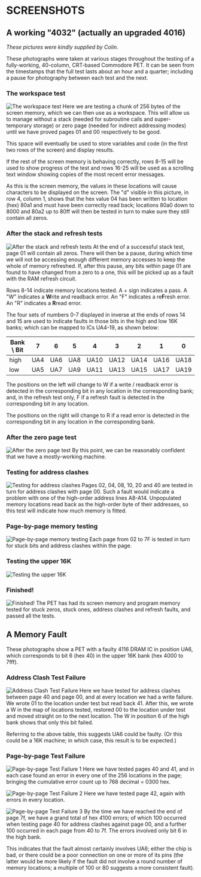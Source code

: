 # SCREENSHOTS

## A working "4032"  (actually an upgraded 4016)

_These pictures were kindly supplied by Colin._

These photographs were taken at various stages throughout the testing
of a fully-working, 40-column, CRT-based Commodore PET.  It can be
seen from the timestamps that the full test lasts about an hour and a
quarter; including a pause for photography between each test and the
next.

### The workspace test
![The workspace test](./PXL_20250610_181108409.jpg "The workspace test")
Here we are testing a chunk of 256 bytes of the screen memory, which we
can then use as a workspace. This will allow us to manage without a
stack (needed for subroutine calls and super-temporary storage) or zero
page (needed for indirect addressing modes) until we have proved pages
01 and 00 respectively to be good.

This space will eventually be used to store variables and code (in the
first two rows of the screen) and display results.

If the rest of the screen memory is behaving correctly, rows 8-15 will
be used to show progress of the test and rows 16-25 will be used as a
scrolling text window showing copies of the most recent error messages.

As this is the screen memory, the values in these locations will cause
characters to be displayed on the screen. The "d" visible in this
picture, in row 4, column 1, shows that the hex value 04 has been
written to location (hex) 80a1 and must have been correctly read back;
locations 80a0 down to 8000 and 80a2 up to 80ff will then be tested in
turn to make sure they still contain all zeros.

### After the stack and refresh tests
![After the stack and refresh tests](./PXL_20250610_181157051.jpg "After the stack and refresh tests")
At the end of a successful stack test, page 01 will contain all zeros.
There will then be a pause, during which time we will not be accessing
enough different memory accesses to keep the whole of memory refreshed.
If, after this pause, any bits within page 01 are found to have changed
from a zero to a one, this will be picked up as a fault with the RAM
refresh circuit.

Rows 8-14 indicate memory locations tested. A + sign indicates a pass.
A "W" indicates a **W**rite and readback error. An "F" indicates a
re**F**resh error. An "R" indicates a **R**read error.

The four sets of numbers 0-7 displayed in inverse at the ends of rows
14 and 15 are used to indicate faults in those bits in the high and
low 16K banks; which can be mapped to ICs UA4-19, as shown below:

Bank \ Bit |   7 |   6 |   5 |    4 |    3 |    2 |    1 |    0
-----------|-----|-----|-----|------|------|------|------|------
high       | UA4 | UA6 | UA8 | UA10 | UA12 | UA14 | UA16 | UA18 
low        | UA5 | UA7 | UA9 | UA11 | UA13 | UA15 | UA17 | UA19 

The positions on the left will change to W if a write / readback error
is detected in the corresponding bit in any location in the
corresponding bank; and, in the refresh test only, F if a refresh
fault is detected in the corresponding bit in any location.

The positions on the right will change to R if a read error is detected
in the corresponding bit in any location in the corresponding bank.

### After the zero page test
![After the zero page test](./PXL_20250610_181238057.jpg "After the zero page test")
By this point, we can be reasonably confident that we have a
mostly-working machine.

### Testing for address clashes
![Testing for address clashes](./PXL_20250610_181313294.jpg)
Pages 02, 04, 08, 10, 20 and 40 are tested in turn for address clashes
with page 00.  Such a fault would indicate a problem with one of the
high-order address lines A8-A14.  Unpopulated memory locations read
back as the high-order byte of their addresses, so this test will
indicate how much memory is fitted.

### Page-by-page memory testing
![Page-by-page memory testing](./PXL_20250610_182021618.jpg)
Each page from 02 to 7F is tested in turn for stuck bits and address
clashes within the page.

### Testing the upper 16K
![Testing the upper 16K](./PXL_20250610_185304693.jpg)

### Finished!
![Finished!](./PXL_20250610_192234876.jpg)
The PET has had its screen memory and program memory tested for stuck
zeros, stuck ones, address clashes and refresh faults, and passed all
the tests.

## A Memory Fault

These photographs show a PET with a faulty 4116 DRAM IC in position
UA6, which corresponds to bit 6 (hex 40) in the upper 16K bank (hex
4000 to 7fff).

### Address Clash Test Failure
![Address Clash Test Failure](./PXL_20250611_152228018.jpg "Address Clash Test Failure")
Here we have tested for address clashes between page 40 and page 00,
and at every location we had a write failure. We wrote 01 to the
location under test but read back 41. After this, we wrote a W in the
map of locations tested, restored 00 to the location under test and
moved straight on to the next location. The W in position 6 of the high
bank shows that only this bit failed.

Referring to the above table, this suggests UA6 could be faulty.  (Or
this could be a 16K machine; in which case, this result is to be
expected.)

### Page-by-page Test Failure
![Page-by-page Test Failure 1](./PXL_20250611_155522355.jpg "Page-by-page Test Failure 1")
Here we have tested pages 40 and 41, and in each case found an error in
every one of the 256 locations in the page; bringing the cumulative
error count up to 768 decimal = 0300 hex.

![Page-by-page Test Failure 2](./PXL_20250611_155537451.jpg "Page-by-page Test Failure 2")
Here we have tested page 42, again with errors in every location.

![Page-by-page Test Failure 3](./PXL_20250611_160817093.jpg "Page-by-page Test Failure 3")
By the time we have reached the end of page 7f, we have a grand total
of hex 4100 errors; of which 100 occurred when testing page 40 for
address clashes against page 00, and a further 100 occurred in each
page from 40 to 7f. The errors involved only bit 6 in the high bank.

This indicates that the fault almost certainly involves UA6; either the
chip is bad, or there could be a poor connection on one or more of its
pins (the latter would be more likely if the fault did not involve a
round number of memory locations; a multiple of 100 or 80 suggests a
more consistent fault).
